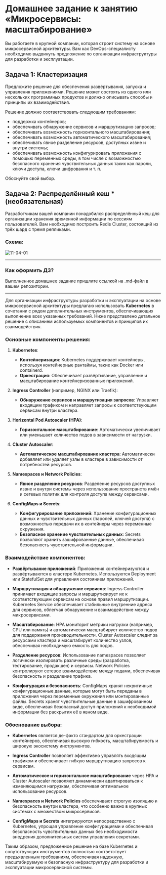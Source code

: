 
# Домашнее задание к занятию «Микросервисы: масштабирование»

Вы работаете в крупной компании, которая строит систему на основе микросервисной архитектуры.
Вам как DevOps-специалисту необходимо выдвинуть предложение по организации инфраструктуры для разработки и эксплуатации.

## Задача 1: Кластеризация

Предложите решение для обеспечения развёртывания, запуска и управления приложениями.
Решение может состоять из одного или нескольких программных продуктов и должно описывать способы и принципы их взаимодействия.

Решение должно соответствовать следующим требованиям:
- поддержка контейнеров;
- обеспечивать обнаружение сервисов и маршрутизацию запросов;
- обеспечивать возможность горизонтального масштабирования;
- обеспечивать возможность автоматического масштабирования;
- обеспечивать явное разделение ресурсов, доступных извне и внутри системы;
- обеспечивать возможность конфигурировать приложения с помощью переменных среды, в том числе с возможностью безопасного хранения чувствительных данных таких как пароли, ключи доступа, ключи шифрования и т. п.

Обоснуйте свой выбор.

## Задача 2: Распределённый кеш * (необязательная)

Разработчикам вашей компании понадобился распределённый кеш для организации хранения временной информации по сессиям пользователей.
Вам необходимо построить Redis Cluster, состоящий из трёх шард с тремя репликами.

### Схема:

![11-04-01](https://user-images.githubusercontent.com/1122523/114282923-9b16f900-9a4f-11eb-80aa-61ed09725760.png)

---

### Как оформить ДЗ?

Выполненное домашнее задание пришлите ссылкой на .md-файл в вашем репозитории.

---

Для организации инфраструктуры разработки и эксплуатации на основе микросервисной архитектуры предлагаю использовать **Kubernetes** в сочетании с рядом дополнительных инструментов, обеспечивающих выполнение всех указанных требований. Ниже представлено детальное решение с описанием используемых компонентов и принципов их взаимодействия.

### Основные компоненты решения:

1. **Kubernetes**:
   - **Контейнеризация**: Kubernetes поддерживает контейнеры, используя контейнерные рантаймы, такие как Docker или containerd.
   - **Оркестрация**: Обеспечивает развёртывание, управление и масштабирование контейнеризованных приложений.

2. **Ingress Controller** (например, NGINX или Traefik):
   - **Обнаружение сервисов и маршрутизация запросов**: Управляет входящим трафиком и направляет запросы к соответствующим сервисам внутри кластера.

3. **Horizontal Pod Autoscaler (HPA)**:
   - **Горизонтальное масштабирование**: Автоматически увеличивает или уменьшает количество подов в зависимости от нагрузки.

4. **Cluster Autoscaler**:
   - **Автоматическое масштабирование кластера**: Автоматически добавляет или удаляет узлы в кластере в зависимости от потребностей ресурсов.

5. **Namespaces и Network Policies**:
   - **Явное разделение ресурсов**: Разделение ресурсов доступных извне и внутри системы через использование пространств имён и сетевых политик для контроля доступа между сервисами.

6. **ConfigMaps и Secrets**:
   - **Конфигурирование приложений**: Хранение конфигурационных данных и чувствительных данных (паролей, ключей доступа) с возможностью передачи их в контейнеры через переменные окружения.
   - **Безопасное хранение чувствительных данных**: Secrets позволяют хранить зашифрованные данные, обеспечивая безопасность чувствительной информации.

### Взаимодействие компонентов:

- **Развёртывание приложений**: Приложения контейнеризуются и развёртываются в кластере Kubernetes. Используются Deployment или StatefulSet для управления состоянием приложений.
  
- **Маршрутизация и обнаружение сервисов**: Ingress Controller принимает входящие запросы и маршрутизирует их к соответствующим сервисам на основе правил маршрутизации. Kubernetes Service обеспечивает стабильные внутренние адреса для сервисов, облегчая обнаружение и взаимодействие между микросервисами.
  
- **Масштабирование**: HPA мониторит метрики нагрузки (например, CPU или память) и автоматически масштабирует количество подов для поддержания производительности. Cluster Autoscaler следит за ресурсами кластера и масштабирует количество узлов, обеспечивая необходимую емкость для подов.
  
- **Разделение ресурсов**: Использование namespaces позволяет логически изолировать различные среды (разработка, тестирование, продакшен) и сервисы. Network Policies контролируют сетевое взаимодействие между подами, обеспечивая безопасность и разделение трафика.
  
- **Конфигурация и безопасность**: ConfigMaps хранят некритичные конфигурационные данные, которые могут быть переданы в приложения через переменные окружения или монтированные файлы. Secrets хранят чувствительные данные в зашифрованном виде, обеспечивая безопасный доступ приложений к необходимой информации без раскрытия её в явном виде.

### Обоснование выбора:

- **Kubernetes** является де-факто стандартом для оркестрации контейнеров, обеспечивая высокую гибкость, масштабируемость и широкую экосистему инструментов.
  
- **Ingress Controller** позволяет эффективно управлять входящим трафиком и обеспечивает гибкую маршрутизацию запросов к сервисам.
  
- **Автоматическое и горизонтальное масштабирование** через HPA и Cluster Autoscaler позволяют динамически адаптироваться к изменяющимся нагрузкам, обеспечивая оптимальное использование ресурсов.
  
- **Namespaces и Network Policies** обеспечивают строгую изоляцию и безопасность внутри кластера, что особенно важно в крупных системах с множеством микросервисов.
  
- **ConfigMaps и Secrets** интегрируются непосредственно с Kubernetes, упрощая управление конфигурациями и обеспечивая безопасность чувствительных данных без необходимости внедрения дополнительных систем управления секретами.

Таким образом, предложенное решение на базе Kubernetes и сопутствующих инструментов полностью соответствует предъявленным требованиям, обеспечивая надежную, масштабируемую и безопасную инфраструктуру для разработки и эксплуатации микросервисной системы.

